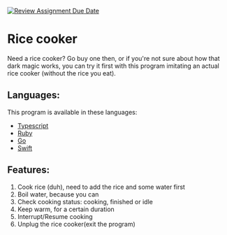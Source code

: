 [![Review Assignment Due Date](https://classroom.github.com/assets/deadline-readme-button-24ddc0f5d75046c5622901739e7c5dd533143b0c8e959d652212380cedb1ea36.svg)](https://classroom.github.com/a/PHq8Kfj_)

# Rice cooker
Need a rice cooker? Go buy one then, or if you're not sure about how that dark magic works, you can try it first with this program imitating an actual rice cooker (without the rice you eat).

## Languages:
This program is available in these languages:
* [Typescript]()
* [Ruby]()
* [Go]()
* [Swift]()

## Features:
1. Cook rice (duh), need to add the rice and some water first
2. Boil water, because you can
3. Check cooking status: cooking, finished or idle
4. Keep warm, for a certain duration
5. Interrupt/Resume cooking
6. Unplug the rice cooker(exit the program)